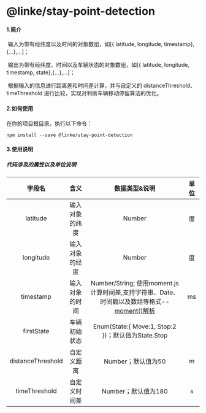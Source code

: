 #  @linke/stay-point-detection

#### 1.简介

​        输入为带有经纬度以及时间的对象数组，如[{ latitude, longitude, timestamp},{...},...]；

​        输出为带有经纬度、时间以及车辆状态的对象数组，如[{ latitude, longitude, timestamp, state},{...},...]；

​        根据输入的信息进行距离差和时间差计算，并与自定义的 distanceThreshold、timeThreshold 进行比较，实现对判断车辆移动停留算法的优化。



#### 2.如何使用

在你的项目根目录，执行以下命令：

```
npm install --save @linke/stay-point-detection
```



#### 3.使用说明

##### 代码涉及的属性以及单位说明

|      字段名       |      含义      |                        数据类型&说明                         | 单位 |
| :---------------: | :------------: | :----------------------------------------------------------: | :--: |
|     latitude      | 输入对象的纬度 |                            Number                            |  度  |
|     longitude     | 输入对象的经度 |                            Number                            |  度  |
|     timestamp     | 输入对象的时间 | Number/String; 使用moment.js计算时间差,支持字符串、Date、时间戳以及数组等格式--[moment()解析](http://momentjs.cn/docs/#/parsing/) |  ms  |
|    firstState     |  车辆初始状态  |      Enum(State:{ Move:1, Stop:2 })；默认值为State.Stop      |      |
| distanceThreshold |   自定义距离   |                      Number；默认值为50                      |  m   |
|   timeThreshold   |  自定义时间差  |                     Number；默认值为180                      |  s   |